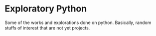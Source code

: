# Exploratory Python

Some of the works and explorations done on python. Basically, random stuffs of interest that are not yet projects.

